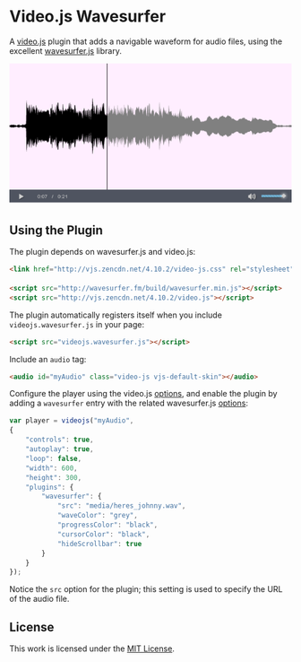 Video.js Wavesurfer
===================

A [video.js](http://www.videojs.com/) plugin that adds a navigable waveform
for audio files, using the excellent [wavesurfer.js](https://github.com/katspaugh/wavesurfer.js)
library.

![Alt text](/examples/img/screenshot.png?raw=true "Screenshot")

Using the Plugin
----------------

The plugin depends on wavesurfer.js and video.js:

```html
<link href="http://vjs.zencdn.net/4.10.2/video-js.css" rel="stylesheet">

<script src="http://wavesurfer.fm/build/wavesurfer.min.js"></script>
<script src="http://vjs.zencdn.net/4.10.2/video.js"></script>
```

The plugin automatically registers itself when you include `videojs.wavesurfer.js`
in your page:

```html
<script src="videojs.wavesurfer.js"></script>
```

Include an `audio` tag:

```html
<audio id="myAudio" class="video-js vjs-default-skin"></audio>
```

Configure the player using the video.js
[options](https://github.com/videojs/video.js/blob/master/docs/guides/options.md),
and enable the plugin by adding a `wavesurfer` entry with the related wavesurfer.js
[options](https://github.com/katspaugh/wavesurfer.js#wavesurfer-options):

```javascript
var player = videojs("myAudio",
{
    "controls": true,
    "autoplay": true,
    "loop": false,
    "width": 600,
    "height": 300,
    "plugins": {
        "wavesurfer": {
            "src": "media/heres_johnny.wav",
            "waveColor": "grey",
            "progressColor": "black",
            "cursorColor": "black",
            "hideScrollbar": true
        }
    }
});
```

Notice the `src` option for the plugin; this setting is used to specify the
URL of the audio file.

License
-------

This work is licensed under the [MIT License](LICENSE).
